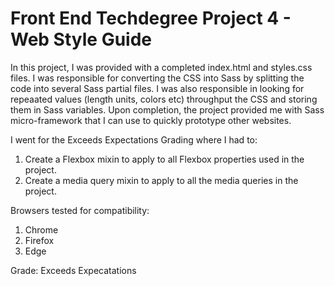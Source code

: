 # Front End Techdegree Project 4 - Web Style Guide
 
 In this project, I was provided with a completed index.html and styles.css files. I was responsible for converting the CSS into Sass by splitting the code into several Sass partial files. I was also responsible in looking for repeaated values (length units, colors etc) throughput the CSS and storing them in Sass variables. Upon completion, the project provided me with Sass micro-framework that I can use to quickly prototype other websites. 

 I went for the Exceeds Expectations Grading where I had to: 

 1. Create a Flexbox mixin to apply to all Flexbox properties used in the project. 
 2. Create a media query mixin to apply to all the media queries in the project. 

 Browsers tested for compatibility: 

 1. Chrome 
 2. Firefox
 3. Edge

 Grade: Exceeds Expecatations
